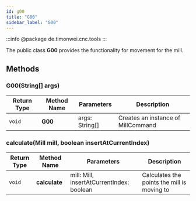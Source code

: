 ```yaml
---
id: g00
title: "G00"
sidebar_label: "G00"
---
```


:::info
@package de.timonwei.cnc.tools
:::

The public class **G00** provides the functionality for movement for the mill.

## Methods

### G00(String[] args)
| Return Type   | Method Name   | Parameters  | Description    |
| ------------- | ------------- | ----------- | -------------- |
| `void`       | **G00**      |      args: String[]     | Creates an instance of MillCommand |

### calculate(Mill mill, boolean insertAtCurrentIndex)
| Return Type   | Method Name   | Parameters  | Description    |
| ------------- | ------------- | ----------- | -------------- |
| `void`       | **calculate**      |      mill: Mill, insertAtCurrentIndex: boolean     | Calculates the points the mill is moving to |
